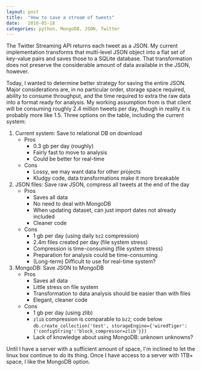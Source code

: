 ```yaml
---
layout: post
title:  "How to save a stream of tweets"
date:   2016-05-18
categories: python, MongoDB, JSON, Twitter
---
```


The Twitter Streaming API returns each tweet as a JSON. My current implementation transforms that multi-level JSON object into a flat set of key-value pairs and saves those to a SQLite database. That transformation does not preserve the considerable amount of data available in the JSON, however.

Today, I wanted to determine better strategy for saving the entire JSON. Major considerations are, in no particular order, storage space required, ability to consume throughput, and the time required to extra the raw data into a format ready for analysis. My working assumption from is that client will be consuming roughly 2.4 million tweets per day, though in reality it is probably more like 1.5. Three options on the table, including the current system:

1. Current system: Save to relational DB on download
    - Pros
        - 0.3 gb per day (roughly)
        - Fairly fast to move to analysis
        - Could be better for real-time
    - Cons
        - Lossy, we may want data for other projects
        - Kludgy code, data transformations make it more breakable
2. JSON files: Save raw JSON, compress all tweets at the end of the day
    - Pros
        - Saves all data
        - No need to deal with MongoDB
        - When updating dataset, can just import dates not already included
        - Cleaner code
    - Cons
        - 1 gb per day (using daily `bz2` compression)
        - 2.4m files created per day (file system stress)
        - Compression is time-consuming (file system stress)
        - Preparation for analysis could be time-consuming
        - (Long-term) Difficult to use for real-time system?
3. MongoDB: Save JSON to MongoDB
    - Pros
        - Saves all data
        - Little stress on file system
        - Transformation to data analysis should be easier than with files
        - Elegant, cleaner code
    - Cons
        - 1 gb per day (using zlib)
        - `zlib` compression is comparable to `bz2`; code below
        `db.create_collection('test', storageEngine={'wiredTiger':{'configString':'block_compressor=zlib'}})
        `
        - Lack of knowledge about using MongoDB: unknown unknowns?

Until I have a server with a sufficient amount of space, I'm inclined to let the linux box continue to do its thing. Once I have access to a server with 1TB+ space, I like the MongoDB option.
